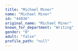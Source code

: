 ```yaml
---
title: "Michael Miner"
name: "Michael Miner"
id: "44036"
original_name: "Michael Miner"
known_for_department: "Writing"
gender: "0"
adult: "false"
profile_path: "null"
---
```

